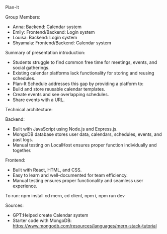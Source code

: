 Plan-It

Group Members:
- Anna: Backend: Calendar system
- Emily: Frontend/Backend: Login system
- Louisa: Backend: Login system
- Shyamala: Frontend/Backend: Calendar system

Summary of presentation introduction:
- Students struggle to find common free time for meetings, events, and social gatherings.
- Existing calendar platforms lack functionality for storing and reusing schedules.
- Plan-It Schedule addresses this gap by providing a platform to:
- Build and store reusable calendar templates.
- Create events and see overlapping schedules.
- Share events with a URL.

Technical architecture:

Backend:
- Built with JavaScript using Node.js and Express.js.
- MongoDB database stores user data, calendars, schedules, events, and past logs.
- Manual testing on LocalHost ensures proper function individually and together.
  
Frontend:
- Built with React, HTML, and CSS.
- Easy to learn and well-documented for team efficiency.
- Manual testing ensures proper functionality and seamless user experience.

To run:
npm install
cd mern, cd client, npm i, npm run dev

Sources:
- GPT:Helped create Calendar system
- Starter code with MongoDB: https://www.mongodb.com/resources/languages/mern-stack-tutorial 
